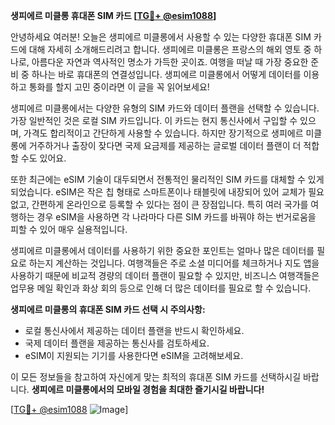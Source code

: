 **생피에르 미클롱 휴대폰 SIM 카드 [[TG💪+ @esim1088](https://t.me/s/esim1088)]**

안녕하세요 여러분! 오늘은 생피에르 미클롱에서 사용할 수 있는 다양한 휴대폰 SIM 카드에 대해 자세히 소개해드리려고 합니다. 생피에르 미클롱은 프랑스의 해외 영토 중 하나로, 아름다운 자연과 역사적인 명소가 가득한 곳이죠. 여행을 떠날 때 가장 중요한 준비 중 하나는 바로 휴대폰의 연결성입니다. 생피에르 미클롱에서 어떻게 데이터를 이용하고 통화를 할지 고민 중이라면 이 글을 꼭 읽어보세요!

생피에르 미클롱에서는 다양한 유형의 SIM 카드와 데이터 플랜을 선택할 수 있습니다. 가장 일반적인 것은 로컬 SIM 카드입니다. 이 카드는 현지 통신사에서 구입할 수 있으며, 가격도 합리적이고 간단하게 사용할 수 있습니다. 하지만 장기적으로 생피에르 미클롱에 거주하거나 출장이 잦다면 국제 요금제를 제공하는 글로벌 데이터 플랜이 더 적합할 수도 있어요.

또한 최근에는 eSIM 기술이 대두되면서 전통적인 물리적인 SIM 카드를 대체할 수 있게 되었습니다. eSIM은 작은 칩 형태로 스마트폰이나 태블릿에 내장되어 있어 교체가 필요 없고, 간편하게 온라인으로 등록할 수 있다는 점이 큰 장점입니다. 특히 여러 국가를 여행하는 경우 eSIM을 사용하면 각 나라마다 다른 SIM 카드를 바꿔야 하는 번거로움을 피할 수 있어 매우 실용적입니다.

생피에르 미클롱에서 데이터를 사용하기 위한 중요한 포인트는 얼마나 많은 데이터를 필요로 하는지 계산하는 것입니다. 여행객들은 주로 소셜 미디어를 체크하거나 지도 앱을 사용하기 때문에 비교적 경량의 데이터 플랜이 필요할 수 있지만, 비즈니스 여행객들은 업무용 메일 확인과 화상 회의 등으로 인해 더 많은 데이터를 필요로 할 수 있습니다.

**생피에르 미클롱의 휴대폰 SIM 카드 선택 시 주의사항:**
- 로컬 통신사에서 제공하는 데이터 플랜을 반드시 확인하세요.
- 국제 데이터 플랜을 제공하는 통신사를 검토하세요.
- eSIM이 지원되는 기기를 사용한다면 eSIM을 고려해보세요.

이 모든 정보들을 참고하여 자신에게 맞는 최적의 휴대폰 SIM 카드를 선택하시길 바랍니다. **생피에르 미클롱에서의 모바일 경험을 최대한 즐기시길 바랍니다!** 

[[TG💪+ @esim1088](https://t.me/s/esim1088) ![Image](https://i.postimg.cc/Y0z9fWf4/image.png)]